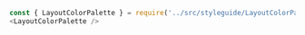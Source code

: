 ```js noeditor
const { LayoutColorPalette } = require('../src/styleguide/LayoutColorPalette');
<LayoutColorPalette />
```
